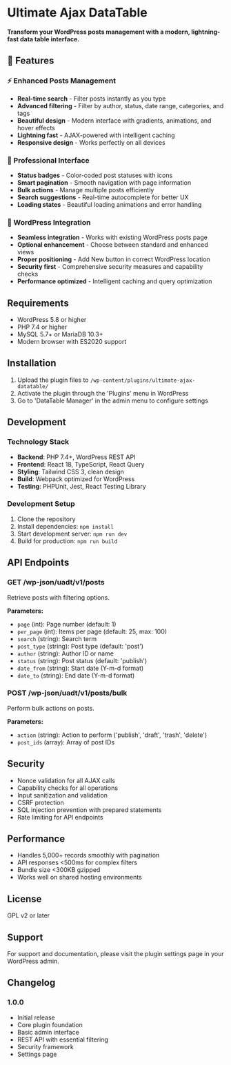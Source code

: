 # Ultimate Ajax DataTable

**Transform your WordPress posts management with a modern, lightning-fast data table interface.**

## 🚀 Features

### ⚡ Enhanced Posts Management
- **Real-time search** - Filter posts instantly as you type
- **Advanced filtering** - Filter by author, status, date range, categories, and tags
- **Beautiful design** - Modern interface with gradients, animations, and hover effects
- **Lightning fast** - AJAX-powered with intelligent caching
- **Responsive design** - Works perfectly on all devices

### 🎯 Professional Interface
- **Status badges** - Color-coded post statuses with icons
- **Smart pagination** - Smooth navigation with page information
- **Bulk actions** - Manage multiple posts efficiently
- **Search suggestions** - Real-time autocomplete for better UX
- **Loading states** - Beautiful loading animations and error handling

### 🔧 WordPress Integration
- **Seamless integration** - Works with existing WordPress posts page
- **Optional enhancement** - Choose between standard and enhanced views
- **Proper positioning** - Add New button in correct WordPress location
- **Security first** - Comprehensive security measures and capability checks
- **Performance optimized** - Intelligent caching and query optimization

## Requirements

- WordPress 5.8 or higher
- PHP 7.4 or higher
- MySQL 5.7+ or MariaDB 10.3+
- Modern browser with ES2020 support

## Installation

1. Upload the plugin files to `/wp-content/plugins/ultimate-ajax-datatable/`
2. Activate the plugin through the 'Plugins' menu in WordPress
3. Go to 'DataTable Manager' in the admin menu to configure settings

## Development

### Technology Stack

- **Backend**: PHP 7.4+, WordPress REST API
- **Frontend**: React 18, TypeScript, React Query
- **Styling**: Tailwind CSS 3, clean design
- **Build**: Webpack optimized for WordPress
- **Testing**: PHPUnit, Jest, React Testing Library

### Development Setup

1. Clone the repository
2. Install dependencies: `npm install`
3. Start development server: `npm run dev`
4. Build for production: `npm run build`

## API Endpoints

### GET /wp-json/uadt/v1/posts

Retrieve posts with filtering options.

**Parameters:**
- `page` (int): Page number (default: 1)
- `per_page` (int): Items per page (default: 25, max: 100)
- `search` (string): Search term
- `post_type` (string): Post type (default: 'post')
- `author` (string): Author ID or name
- `status` (string): Post status (default: 'publish')
- `date_from` (string): Start date (Y-m-d format)
- `date_to` (string): End date (Y-m-d format)

### POST /wp-json/uadt/v1/posts/bulk

Perform bulk actions on posts.

**Parameters:**
- `action` (string): Action to perform ('publish', 'draft', 'trash', 'delete')
- `post_ids` (array): Array of post IDs

## Security

- Nonce validation for all AJAX calls
- Capability checks for all operations
- Input sanitization and validation
- CSRF protection
- SQL injection prevention with prepared statements
- Rate limiting for API endpoints

## Performance

- Handles 5,000+ records smoothly with pagination
- API responses <500ms for complex filters
- Bundle size <300KB gzipped
- Works well on shared hosting environments

## License

GPL v2 or later

## Support

For support and documentation, please visit the plugin settings page in your WordPress admin.

## Changelog

### 1.0.0
- Initial release
- Core plugin foundation
- Basic admin interface
- REST API with essential filtering
- Security framework
- Settings page

